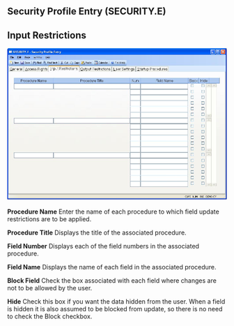 ##  Security Profile Entry (SECURITY.E)

<PageHeader />

##  Input Restrictions

![](./SECURITY-E-3.jpg)

**Procedure Name** Enter the name of each procedure to which field update
restrictions are to be applied.  
  
**Procedure Title** Displays the title of the associated procedure.  
  
**Field Number** Displays each of the field numbers in the associated
procedure.  
  
**Field Name** Displays the name of each field in the associated procedure.  
  
**Block Field** Check the box associated with each field where changes are not
to be allowed by the user.  
  
**Hide** Check this box if you want the data hidden from the user. When a
field is hidden it is also assumed to be blocked from update, so there is no
need to check the Block checkbox.  
  
  
<badge text= "Version 8.10.57" vertical="middle" />

<PageFooter />